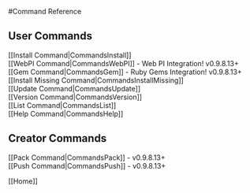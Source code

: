 #Command Reference
## User Commands
[[Install Command|CommandsInstall]]  
[[WebPI Command|CommandsWebPI]] - Web PI Integration! v0.9.8.13+  
[[Gem Command|CommandsGem]] - Ruby Gems Integration! v0.9.8.13+  
[[Install Missing Command|CommandsInstallMissing]]  
[[Update Command|CommandsUpdate]]  
[[Version Command|CommandsVersion]]  
[[List Command|CommandsList]]  
[[Help Command|CommandsHelp]]  
  
## Creator Commands
[[Pack Command|CommandsPack]] - v0.9.8.13+  
[[Push Command|CommandsPush]] - v0.9.8.13+  
  
[[Home]]  